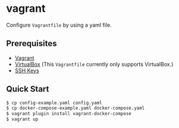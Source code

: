 # vagrant

Configure `Vagrantfile` by using a yaml file.

## Prerequisites

* [Vagrant](https://www.vagrantup.com/)
* [VirtualBox](https://www.virtualbox.org/) (This `Vagrantfile` currently only supports VirtualBox.)
* [SSH Keys](https://help.github.com/articles/generating-a-new-ssh-key-and-adding-it-to-the-ssh-agent/#generating-a-new-ssh-key)

## Quick Start

```bash
$ cp config-example.yaml config.yaml
$ cp docker-compose-example.yaml docker-compose.yaml
$ vagrant plugin install vagrant-docker-compose
$ vagrant up
```
